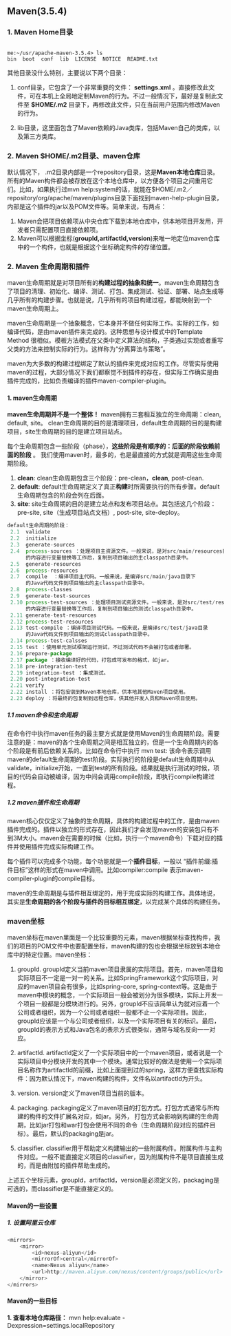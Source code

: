 ## Maven(3.5.4)
### 1. Maven Home目录
```javasript

me:~/usr/apache-maven-3.5.4> ls
bin  boot  conf  lib  LICENSE  NOTICE  README.txt

```
其他目录没什么特别，主要说以下两个目录：
1. conf目录，它包含了一个非常重要的文件： **settings.xml** 。直接修改此文件，可在本机上全局地定制Maven的行为。不过一般情况下，最好是复制此文件至 **$HOME/.m2** 目录下，再修改此文件，只在当前用户范围内修改Maven的行为。

2. lib目录，这里面包含了Maven依赖的Java类库，包括Maven自己的类库，以及第三方类库。

### 2. Maven $HOME/.m2目录、maven仓库
默认情况下， .m2目录内部是一个repository目录，这是**Maven本地仓库**目录。所有的Maven构件都会被存放在这个本地仓库中，以方便各个项目之间重用它们。比如，如果执行过mvn help:system的话，就能在$HOME/.m2／repository/org/apache/maven/plugins目录下面找到maven-help-plugin目录，内部是这个插件的jar以及POM文件等。简单来说，有两点：
1. Maven会把项目依赖项从中央仓库下载到本地仓库中，供本地项目开发用，开发者只需配置项目直接依赖项。
2. Maven可以根据坐标(**groupId,artifactId,version**)来唯一地定位maven仓库中的一个构件，也就是根据这个坐标确定构件的存储位置。

### 2. Maven 生命周期和插件
maven生命周期就是对项目所有的**构建过程的抽象和统一**。maven生命周期包含了项目的清理、初始化、编译、测试、打包、集成测试、验证、部署、站点生成等几乎所有的构建步骤。也就是说，几乎所有的项目构建过程，都能映射到一个maven生命周期上。

maven生命周期是一个抽象概念，它本身并不做任何实际工作。实际的工作，如编译代码，是由maven插件来完成的。这种思想与设计模式中的Template Method 很相似。模板方法模式在父类中定义算法的结构，子类通过实现或者重写父类的方法来控制实际的行为。这样称为“分离算法与策略”。

maven为大多数的构建过程绑定了默认的插件来完成对应的工作。尽管实际使用maven的过程，大部分情况下我们都察觉不到插件的存在，但实际工作确实是由插件完成的，比如负责编译的插件maven-compiler-plugin。

#### 1. maven生命周期
**maven生命周期并不是一个整体！** maven拥有三套相互独立的生命周期：clean, default, site。 clean生命周期的目的是清理项目，default生命周期的目的是构建项目，site生命周期的目的是建立项目站点。

每个生命周期包含一些阶段（phase），**这些阶段是有顺序的：后面的阶段依赖前面的阶段** 。 我们使用maven时，最多的，也是最直接的方式就是调用这些生命周期阶段。
1. **clean**: clean生命周期包含三个阶段：pre-clean，**clean**, post-clean.
2. **default**: default生命周期定义了真正**构建**时所需要执行的所有步骤。default生命周期包含的阶段会列在后面。
3. **site**: site生命周期的目的是建立站点和发布项目站点。其包括这几个阶段：pre-site, site（生成项目站点文档）, post-site, site-deploy。
```javascript
default生命周期的阶段：
 2.1  validate
 2.2  initialize
 2.3  generate-sources
 2.4  process-sources ：处理项目主资源文件。一般来说，是对src/main/resources目录
      的内容进行变量替换等工作后，复制到项目输出的主classpath目录中。
 2.5  generate-resources
 2.6  process-resources
 2.7  compile  ：编译项目主代码。一般来说，是编译src/main/java目录下
      的Java代码文件到项目输出的主classpath目录中。
 2.8  process-classes
 2.9  generate-test-sources
 2.10 process-test-sources ：处理项目测试资源文件。一般来说，是对src/test/resources目录
      的内容进行变量替换等工作后，复制到项目输出的测试classpath目录中。
 2.11 generate-test-resources
 2.12 process-test-resources
 2.13 test-compile ：编译项目测试代码。一般来说，是编译src/test/java目录
      的Java代码文件到项目输出的测试classpath目录中。
 2.14 process-test-calsses
 2.15 test ：使用单元测试框架运行测试，不过测试代码不会被打包或者部署。
 2.16 prepare-package
 2.17 package ：接收编译好的代码，打包成可发布的格式，如jar。
 2.18 pre-integration-test
 2.19 integration-test ：集成测试。
 2.20 post-integration-test
 2.21 verify
 2.22 install ：将包安装到Maven本地仓库，供本地其他Maven项目使用。
 2.23 deploy ：将最终的包复制到远程仓库，供其他开发人员和Maven项目使用。
```

##### 1.1 maven命令和生命周期
在命令行中执行maven任务的最主要方式就是使用Maven的生命周期阶段。需要注意的是：maven的各个生命周期之间是相互独立的，但是一个生命周期内的各个阶段是有前后依赖关系的。比如在命令行中执行 mvn test: 该命令表示调用maven的default生命周期的test阶段。实际执行的阶段是default生命周期中从validate，initialize开始，一直到test的所有阶段。结果就是执行测试的时候，项目的代码会自动被编译，因为中间会调用compile阶段，即执行compile构建过程。

##### 1.2 maven插件和生命周期
maven核心仅仅定义了抽象的生命周期，具体的构建过程中的工作，是由maven插件完成的。插件以独立的形式存在，因此我们才会发现maven的安装包只有不到3M大小。maven会在需要的时候（比如，执行一个maven命令）下载对应的插件并使用插件完成实际构建工作。

每个插件可以完成多个功能，每个功能就是一个**插件目标**，一般以 “插件前缀:插件目标”这样的形式在maven中调用。比如compiler:compile 表示maven-compiler-plugin的compile目标。

maven的生命周期是与插件相互绑定的，用于完成实际的构建工作。具体地说，其实是**生命周期的各个阶段与插件的目标相互绑定**，以完成某个具体的构建任务。


### maven坐标
maven坐标在maven里面是一个比较重要的元素，maven根据坐标查找构件，我们的项目的POM文件中也要配置坐标，maven构建的包也会根据坐标放到本地仓库中的特定位置。maven坐标：
1. groupId. groupId定义当前maven项目隶属的实际项目。首先，maven项目和实际项目不一定是一对一的关系。比如SpringFramework这个实际项目，对应的maven项目会有很多，比如spring-core, spring-context等。这是由于maven中模块的概念，一个实际项目一般会被划分为很多模块，实际上开发一个项目一般都是分模块进行的。另外，groupId不应该简单认为就对应着一个公司或者组织，因为一个公司或者组织一般都不止一个实际项目。因此，groupId应该是一个与公司或者组织，以及一个实际项目有关的标识。最后，groupId的表示方式和Java包名的表示方式很类似，通常与域名反向一一对应。

2. artifactId. artifactId定义了一个实际项目中的一个maven项目，或者说是一个实际项目中分模块开发的其中一个模块。通常比较好的做法是使用一个实际项目名称作为artifactId的前缀，比如上面提到过的spring，这样方便查找实际构件：因为默认情况下，maven构建的构件，文件名以artifactId为开头。

3. version. version定义了maven项目当前的版本。

4. packaging. packaging定义了maven项目的打包方式。打包方式通常与所构建的构件的文件扩展名对应，如jar。另外， 打包方式会影响到构建的生命周期，比如jar打包和war打包会使用不同的命令（生命周期阶段对应的插件目标）。最后，默认的packaging是jar。

5. classifier. classifier用于帮助定义构建输出的一些附属构件。附属构件与主构件对应。一般不能直接定义项目的classifier，因为附属构件不是项目直接生成的，而是由附加的插件帮助生成的。

上述五个坐标元素，groupId，artifactId，version是必须定义的，packaging是可选的，而classifier是不能直接定义的。

#### Maven的一些设置
##### 1. 设置阿里云仓库
```javascript
<mirrors>
	<mirror>
		<id>nexus-aliyun</id>
		<mirrorOf>central</mirrorOf>
		<name>Nexus aliyun</name>
		<url>http://maven.aliyun.com/nexus/content/groups/public</url>
	</mirror>
</mirrors>

```

#### Maven的一些目标
**1. 查看本地仓库路径：** mvn help:evaluate -Dexpression=settings.localRepository


